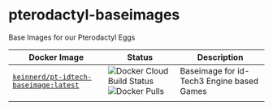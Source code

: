 # pterodactyl-baseimages
Base Images for our Pterodactyl Eggs

| Docker Image | Status | Description |
|--|--|--|
| [`keinnerd/pt-idtech-baseimage:latest`](https://hub.docker.com/r/keinnerd/pt-idtech-baseimage) | ![Docker Cloud Build Status](https://img.shields.io/docker/cloud/build/keinnerd/pt-idtech-baseimage?style=flat-square) ![Docker Pulls](https://img.shields.io/docker/pulls/keinnerd/pt-idtech-baseimage?style=flat-square) | Baseimage for id-Tech3 Engine based Games |
|  |  |  |
